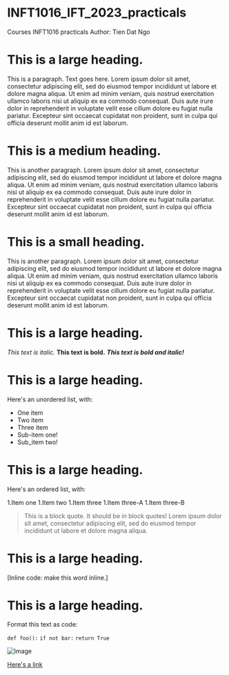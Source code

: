 # INFT1016_IFT_2023_practicals
Courses INFT1016 practicals 
Author: Tien Dat Ngo

# This is a large heading. 
This is a paragraph. Text goes here. Lorem ipsum dolor sit amet, consectetur adipiscing elit, sed do eiusmod tempor incididunt ut labore et dolore magna aliqua. Ut enim ad minim veniam, quis nostrud exercitation ullamco laboris nisi ut aliquip ex ea commodo consequat. Duis aute irure dolor in reprehenderit in voluptate velit esse cillum dolore eu fugiat nulla pariatur. Excepteur sint occaecat cupidatat non proident, sunt in culpa qui officia deserunt mollit anim id est laborum.

# This is a medium heading. 
This is another paragraph. Lorem ipsum dolor sit amet, consectetur adipiscing elit, sed do eiusmod tempor incididunt ut labore et dolore magna aliqua. Ut enim ad minim veniam, quis nostrud exercitation ullamco laboris nisi ut aliquip ex ea commodo consequat. Duis aute irure dolor in reprehenderit in voluptate velit esse cillum dolore eu fugiat nulla pariatur. Excepteur sint occaecat cupidatat non proident, sunt in culpa qui officia deserunt mollit anim id est laborum.

# This is a small heading. 
This is another paragraph. Lorem ipsum dolor sit amet, consectetur adipiscing elit, sed do eiusmod tempor incididunt ut labore et dolore magna aliqua. Ut enim ad minim veniam, quis nostrud exercitation ullamco laboris nisi ut aliquip ex ea commodo consequat. Duis aute irure dolor in reprehenderit in voluptate velit esse cillum dolore eu fugiat nulla pariatur. Excepteur sint occaecat cupidatat non proident, sunt in culpa qui officia deserunt mollit anim id est laborum.

# This is a large heading.
*This text is italic.*
**This text is bold.**
***This text is bold and italic!***
# This is a large heading. 

Here's an unordered list, with:
- One item
- Two item
- Three item
- Sub-item one!
- Sub_item two!

# This is a large heading. 

Here's an ordered list, with:

1.Item one
1.Item two
1.Item three
1.Item three-A
1.Item three-B

> This is a block quote. It should be in block quotes! Lorem ipsum dolor sit amet, consectetur adipiscing elit, sed do eiusmod tempor incididunt ut labore et dolore magna aliqua.

# This is a large heading. 

[Inline code: make this word inline.]

# This is a large heading. 

Format this text as code:

`def foo():`
     `if not bar:`
          `return True`

![Image](https://upload.wikimedia.org/wikipedia/commons/thumb/0/03/Kismet-IMG_6007-black.jpg/800px-Kismet-IMG_6007-black.jpg.)


[Here's a link](https://commons.wikimedia.org/wiki/File:Kismet-IMG_6007-black.jpg.)


